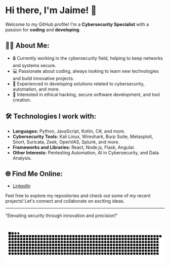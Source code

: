 # Hi there, I'm Jaime! 👋

Welcome to my GitHub profile! I'm a **Cybersecurity Specialist** with a passion for **coding** and **developing**. 

## 👨‍💻 About Me:
- 🔒 Currently working in the cybersecurity field, helping to keep networks and systems secure.
- 💻 Passionate about coding, always looking to learn new technologies and build innovative projects.
- 🚀 Experienced in developing solutions related to cybersecurity, automation, and more.
- 🎯 Interested in ethical hacking, secure software development, and tool creation.

## 🛠️ Technologies I work with:
- **Languages:** Python, JavaScript, Kotlin, C#, and more.
- **Cybersecurity Tools:** Kali Linux, Wireshark, Burp Suite, Metasploit, Snort, Suricata, Zeek, OpenVAS, Splunk, and more.
- **Frameworks and Libraries:** React, Node.js, Flask, Angular.
- **Other Interests:** Pentesting Automation, AI in Cybersecurity, and Data Analysis.

## 🌐 Find Me Online:
- [LinkedIn](https://www.linkedin.com/in/jjarque1/)

<!--- Website: [Your Website]--->

Feel free to explore my repositories and check out some of my recent projects! Let's connect and collaborate on exciting ideas.

---

"Elevating security through innovation and precision!"
<br>
<br>
<br>
![Contribuciones](https://raw.githubusercontent.com/OfficialCodeVoyage/OfficialCodeVoyage/58c1bb0b4dd66b4f7678ea697b5d766d5255c840/github-contribution-grid-snake-dark.svg)
<!---
jjarque1/jjarque1 is a ✨ special ✨ repository because its `README.md` (this file) appears on your GitHub profile.
You can click the Preview link to take a look at your changes.
--->
